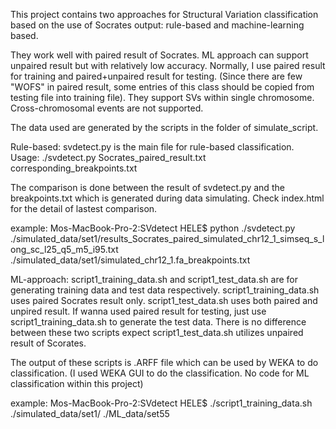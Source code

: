 This project contains two approaches for Structural Variation classification based on the use of Socrates output: rule-based and machine-learning based.

They work well with paired result of Socrates. ML approach can support unpaired result but with relatively low accuracy. Normally, I use paired result for training and paired+unpaired result for testing. (Since there are few "WOFS" in paired result, some entries of this class should be copied from testing file into training file).
They support SVs within single chromosome. Cross-chromosomal events are not supported. 

The data used are generated by the scripts in the folder of simulate_script. 




Rule-based:
svdetect.py is the main file for rule-based classification.
Usage: ./svdetect.py Socrates_paired_result.txt corresponding_breakpoints.txt

The comparison is done between the result of svdetect.py and the breakpoints.txt which is generated during data simulating.
Check index.html for the detail of lastest comparison.

example:
Mos-MacBook-Pro-2:SVdetect HELE$ python ./svdetect.py ./simulated_data/set1/results_Socrates_paired_simulated_chr12_1_simseq_s_long_sc_l25_q5_m5_i95.txt ./simulated_data/set1/simulated_chr12_1.fa_breakpoints.txt





ML-approach:
script1_training_data.sh and script1_test_data.sh are for generating training data and test data respectively. 
script1_training_data.sh uses paired Socrates result only. 
script1_test_data.sh uses both paired and unpired result.
If wanna used paired result for testing, just use script1_training_data.sh to generate the test data. There is no difference between these two scripts expect script1_test_data.sh utilizes unpaired result of Scorates.

The output of these scripts is .ARFF file which can be used by WEKA to do classification. (I used WEKA GUI to do the classification. No code for ML classification within this project)

example:
Mos-MacBook-Pro-2:SVdetect HELE$ ./script1_training_data.sh ./simulated_data/set1/ ./ML_data/set55
 
